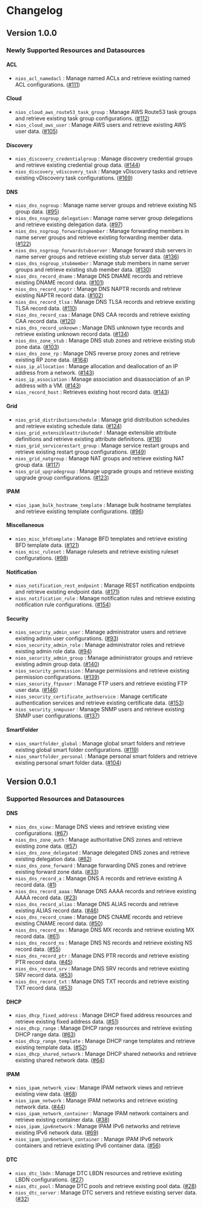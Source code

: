 # Changelog

## Version 1.0.0

### Newly Supported Resources and Datasources

#### ACL

- `nios_acl_namedacl` : Manage named ACLs and retrieve existing named ACL configurations. ([#111](https://github.com/infobloxopen/terraform-provider-nios/pull/111))

#### Cloud

- `nios_cloud_aws_route53_task_group` : Manage AWS Route53 task groups and retrieve existing task group configurations. ([#112](https://github.com/infobloxopen/terraform-provider-nios/pull/112))
- `nios_cloud_aws_user` : Manage AWS users and retrieve existing AWS user data. ([#105](https://github.com/infobloxopen/terraform-provider-nios/pull/105))

#### Discovery

- `nios_discovery_credentialgroup` : Manage discovery credential groups and retrieve existing credential group data. ([#144](https://github.com/infobloxopen/terraform-provider-nios/pull/144))
- `nios_discovery_vdiscovery_task` : Manage vDiscovery tasks and retrieve existing vDiscovery task configurations. ([#169](https://github.com/infobloxopen/terraform-provider-nios/pull/169))

#### DNS

- `nios_dns_nsgroup` : Manage name server groups and retrieve existing NS group data. ([#95](https://github.com/infobloxopen/terraform-provider-nios/pull/95))
- `nios_dns_nsgroup_delegation` : Manage name server group delegations and retrieve existing delegation data. ([#97](https://github.com/infobloxopen/terraform-provider-nios/pull/97))
- `nios_dns_nsgroup_forwardingmember` : Manage forwarding members in name server groups and retrieve existing forwarding member data. ([#122](https://github.com/infobloxopen/terraform-provider-nios/pull/122))
- `nios_dns_nsgroup_forwardstubserver` : Manage forward stub servers in name server groups and retrieve existing stub server data. ([#136](https://github.com/infobloxopen/terraform-provider-nios/pull/136))
- `nios_dns_nsgroup_stubmember` : Manage stub members in name server groups and retrieve existing stub member data. ([#130](https://github.com/infobloxopen/terraform-provider-nios/pull/130))
- `nios_dns_record_dname` : Manage DNS DNAME records and retrieve existing DNAME record data. ([#101](https://github.com/infobloxopen/terraform-provider-nios/pull/101))
- `nios_dns_record_naptr` : Manage DNS NAPTR records and retrieve existing NAPTR record data. ([#102](https://github.com/infobloxopen/terraform-provider-nios/pull/102))
- `nios_dns_record_tlsa` : Manage DNS TLSA records and retrieve existing TLSA record data. ([#110](https://github.com/infobloxopen/terraform-provider-nios/pull/110))
- `nios_dns_record_caa` : Manage DNS CAA records and retrieve existing CAA record data. ([#120](https://github.com/infobloxopen/terraform-provider-nios/pull/120))
- `nios_dns_record_unknown` : Manage DNS unknown type records and retrieve existing unknown record data. ([#134](https://github.com/infobloxopen/terraform-provider-nios/pull/134))
- `nios_dns_zone_stub` : Manage DNS stub zones and retrieve existing stub zone data. ([#103](https://github.com/infobloxopen/terraform-provider-nios/pull/103))
- `nios_dns_zone_rp` : Manage DNS reverse proxy zones and retrieve existing RP zone data. ([#164](https://github.com/infobloxopen/terraform-provider-nios/pull/164))
- `nios_ip_allocation` : Manage allocation and deallocation of an IP address from a network. ([#143](https://github.com/infobloxopen/terraform-provider-nios/pull/143))
- `nios_ip_association` : Manage association and disassociation of an IP address with a VM. ([#143](https://github.com/infobloxopen/terraform-provider-nios/pull/143))
- `nios_record_host` : Retrieves existing host record data. ([#143](https://github.com/infobloxopen/terraform-provider-nios/pull/143))

#### Grid

- `nios_grid_distributionschedule` : Manage grid distribution schedules and retrieve existing schedule data. ([#124](https://github.com/infobloxopen/terraform-provider-nios/pull/124))
- `nios_grid_extensibleattributedef` : Manage extensible attribute definitions and retrieve existing attribute definitions. ([#116](https://github.com/infobloxopen/terraform-provider-nios/pull/116))
- `nios_grid_servicerestart_group` : Manage service restart groups and retrieve existing restart group configurations. ([#149](https://github.com/infobloxopen/terraform-provider-nios/pull/149))
- `nios_grid_natgroup` : Manage NAT groups and retrieve existing NAT group data. ([#117](https://github.com/infobloxopen/terraform-provider-nios/pull/117))
- `nios_grid_upgradegroup` : Manage upgrade groups and retrieve existing upgrade group configurations. ([#123](https://github.com/infobloxopen/terraform-provider-nios/pull/123))

#### IPAM

- `nios_ipam_bulk_hostname_template` : Manage bulk hostname templates and retrieve existing template configurations. ([#96](https://github.com/infobloxopen/terraform-provider-nios/pull/96))

#### Miscellaneous

- `nios_misc_bfdtemplate` : Manage BFD templates and retrieve existing BFD template data. ([#121](https://github.com/infobloxopen/terraform-provider-nios/pull/121))
- `nios_misc_ruleset` : Manage rulesets and retrieve existing ruleset configurations. ([#98](https://github.com/infobloxopen/terraform-provider-nios/pull/98))

#### Notification

- `nios_notification_rest_endpoint` : Manage REST notification endpoints and retrieve existing endpoint data. ([#171](https://github.com/infobloxopen/terraform-provider-nios/pull/171))
- `nios_notification_rule` : Manage notification rules and retrieve existing notification rule configurations. ([#154](https://github.com/infobloxopen/terraform-provider-nios/pull/154))

#### Security

- `nios_security_admin_user` : Manage administrator users and retrieve existing admin user configurations. ([#93](https://github.com/infobloxopen/terraform-provider-nios/pull/93))
- `nios_security_admin_role` : Manage administrator roles and retrieve existing admin role data. ([#94](https://github.com/infobloxopen/terraform-provider-nios/pull/94))
- `nios_security_admin_group` : Manage administrator groups and retrieve existing admin group data. ([#140](https://github.com/infobloxopen/terraform-provider-nios/pull/140))
- `nios_security_permission` : Manage permissions and retrieve existing permission configurations. ([#139](https://github.com/infobloxopen/terraform-provider-nios/pull/139))
- `nios_security_ftpuser` : Manage FTP users and retrieve existing FTP user data. ([#146](https://github.com/infobloxopen/terraform-provider-nios/pull/146))
- `nios_security_certificate_authservice` : Manage certificate authentication services and retrieve existing certificate data. ([#153](https://github.com/infobloxopen/terraform-provider-nios/pull/153))
- `nios_security_snmpuser` : Manage SNMP users and retrieve existing SNMP user configurations. ([#137](https://github.com/infobloxopen/terraform-provider-nios/pull/137))

#### SmartFolder

- `nios_smartfolder_global` : Manage global smart folders and retrieve existing global smart folder configurations. ([#119](https://github.com/infobloxopen/terraform-provider-nios/pull/119))
- `nios_smartfolder_personal` : Manage personal smart folders and retrieve existing personal smart folder data. ([#104](https://github.com/infobloxopen/terraform-provider-nios/pull/104))

## Version 0.0.1

### Supported Resources and Datasources

#### DNS

- `nios_dns_view` : Manage DNS views and retrieve existing view configurations. ([#67](https://github.com/infobloxopen/terraform-provider-nios/pull/67))
- `nios_dns_zone_auth` : Manage authoritative DNS zones and retrieve existing zone data. ([#57](https://github.com/infobloxopen/terraform-provider-nios/pull/57))
- `nios_dns_zone_delegated` : Manage delegated DNS zones and retrieve existing delegation data. ([#62](https://github.com/infobloxopen/terraform-provider-nios/pull/62))
- `nios_dns_zone_forward` : Manage forwarding DNS zones and retrieve existing forward zone data. ([#33](https://github.com/infobloxopen/terraform-provider-nios/pull/33))
- `nios_dns_record_a` : Manage DNS A records and retrieve existing A record data. ([#1](https://github.com/infobloxopen/terraform-provider-nios/pull/1))
- `nios_dns_record_aaaa` : Manage DNS AAAA records and retrieve existing AAAA record data. ([#23](https://github.com/infobloxopen/terraform-provider-nios/pull/23))
- `nios_dns_record_alias` : Manage DNS ALIAS records and retrieve existing ALIAS record data. ([#46](https://github.com/infobloxopen/terraform-provider-nios/pull/46))
- `nios_dns_record_cname` : Manage DNS CNAME records and retrieve existing CNAME record data. ([#50](https://github.com/infobloxopen/terraform-provider-nios/pull/50))
- `nios_dns_record_mx` : Manage DNS MX records and retrieve existing MX record data. ([#61](https://github.com/infobloxopen/terraform-provider-nios/pull/61))
- `nios_dns_record_ns` : Manage DNS NS records and retrieve existing NS record data. ([#55](https://github.com/infobloxopen/terraform-provider-nios/pull/55))
- `nios_dns_record_ptr` : Manage DNS PTR records and retrieve existing PTR record data. ([#45](https://github.com/infobloxopen/terraform-provider-nios/pull/45))
- `nios_dns_record_srv` : Manage DNS SRV records and retrieve existing SRV record data. ([#53](https://github.com/infobloxopen/terraform-provider-nios/pull/53))
- `nios_dns_record_txt` : Manage DNS TXT records and retrieve existing TXT record data. ([#53](https://github.com/infobloxopen/terraform-provider-nios/pull/53))

#### DHCP

- `nios_dhcp_fixed_address` : Manage DHCP fixed address resources and retrieve existing fixed address data. ([#51](https://github.com/infobloxopen/terraform-provider-nios/pull/51))
- `nios_dhcp_range` : Manage DHCP range resources and retrieve existing DHCP range data. ([#63](https://github.com/infobloxopen/terraform-provider-nios/pull/63))
- `nios_dhcp_range_template` : Manage DHCP range templates and retrieve existing template data. ([#52](https://github.com/infobloxopen/terraform-provider-nios/pull/52))
- `nios_dhcp_shared_network` : Manage DHCP shared networks and retrieve existing shared network data. ([#64](https://github.com/infobloxopen/terraform-provider-nios/pull/64))

#### IPAM

- `nios_ipam_network_view` : Manage IPAM network views and retrieve existing view data. ([#68](https://github.com/infobloxopen/terraform-provider-nios/pull/68))
- `nios_ipam_network` : Manage IPAM networks and retrieve existing network data. ([#44](https://github.com/infobloxopen/terraform-provider-nios/pull/44))
- `nios_ipam_network_container` : Manage IPAM network containers and retrieve existing container data. ([#38](https://github.com/infobloxopen/terraform-provider-nios/pull/38))
- `nios_ipam_ipv6network` : Manage IPAM IPv6 networks and retrieve existing IPv6 network data. ([#69](https://github.com/infobloxopen/terraform-provider-nios/pull/69))
- `nios_ipam_ipv6network_container` : Manage IPAM IPv6 network containers and retrieve existing IPv6 container data. ([#56](https://github.com/infobloxopen/terraform-provider-nios/pull/56))

#### DTC

- `nios_dtc_lbdn` : Manage DTC LBDN resources and retrieve existing LBDN configurations. ([#27](https://github.com/infobloxopen/terraform-provider-nios/pull/27))
- `nios_dtc_pool` : Manage DTC pools and retrieve existing pool data. ([#28](https://github.com/infobloxopen/terraform-provider-nios/pull/28))
- `nios_dtc_server` : Manage DTC servers and retrieve existing server data. ([#32](https://github.com/infobloxopen/terraform-provider-nios/pull/32))
